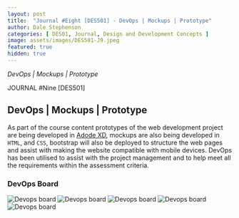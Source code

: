```yaml
---
layout: post
title:  "Journal #Eight [DES501] - DevOps | Mockups | Prototype" 
author: Dale Stephenson
categories: [ DES01, Journal, Design and Development Concepts ]
image: assets/images/DES501-J9.jpeg
featured: true
hidden: true
---
```

<i>DevOps | Mockups | Prototype</i>

JOURNAL #Nine [DES501]

<h2>DevOps | Mockups | Prototype</h2>
 
As part of the course content prototypes of the web development project are being developed in  <a href="https://www.adobe.com/products/xd.html">Adode XD</a>, mockups are also being developed in <code>HTML</code>, and <code>CSS</code>, bootstrap will also be deployed to structure the web pages and assist with making the website compatible with mobile devices. DevOps has been utilised to assist with the project management and to help meet all the requirements within the assessment criteria. 

<h3>DevOps Board</h3>

<img src="des501-devops-1" alt="Devops board">
<img src="des501-devops-2" alt="Devops board">
<img src="des501-devops-3" alt="Devops board">
<img src="des501-devops-4" alt="Devops board">
<img src="des501-devops-5" alt="Devops board">
 